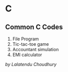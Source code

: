 # C
## Common C Codes
1.  File Program
2.  Tic-tac-toe game
3.  Accountant simulation
4.  EMI calculator

*by Lalatendu Choudhury*
